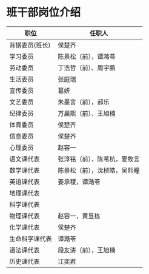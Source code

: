 # 班干部岗位介绍

| 职位           | 任职人               |
| -------------- | -------------------- |
| 背锅委员(班长) | 侯楚齐               |
| 学习委员       | 陈景松（前），谭澔苓 |
| 劳动委员       | 丁浩哲（前）、周宇鹏 |
| 生活委员       | 张庭瑞               |
| 宣传委员       | 葛妍                 |
| 文艺委员       | 朱墨言（前），郝乐   |
| 纪律委员       | 万晨熙（前）、王旭楠 |
| 体育委员       | 侯楚齐               |
| 信息委员       | 侯楚齐               |
| 心理委员       | 赵容一               |
| 语文课代表     | 张淳铭（前），陈苇杭，夏牧言       |
| 数学课代表     | 陈景松（前），沈桢皓，吴熙瞳       |
| 英语课代表     | 姜承稷，谭澔苓       |
| 地理课代表     |                      |
| 科学课代表     |                      |
| 物理课代表     | 赵容一，黄昱栋       |
| 化学课代表     | 侯楚齐               |
| 生命科学课代表 | 谭澔苓               |
| 道法课代表     | 段友涛（前），王旭楠 |
| 历史课代表     | 江奕君               |
